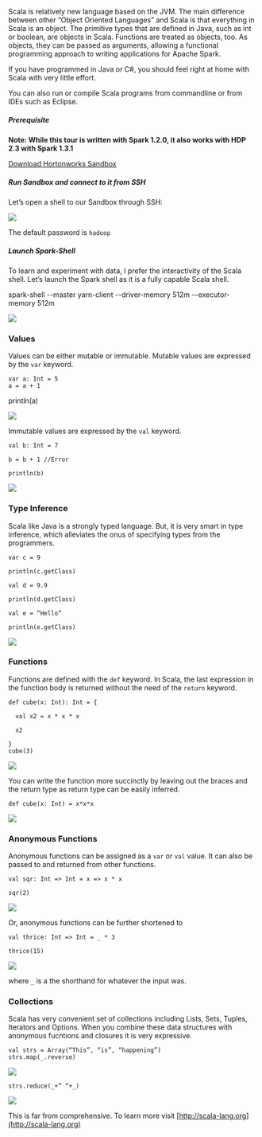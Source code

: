 Scala is relatively new language based on the JVM. The main difference between other “Object Oriented Languages” and Scala is that everything in Scala is an object. The primitive types that are defined in Java, such as int or boolean, are objects in Scala. Functions are treated as objects, too. As objects, they can be passed as arguments, allowing a functional programming approach to writing applications for Apache Spark.

If you have programmed in Java or C#, you should feel right at home with Scala with very little effort.

You can also run or compile Scala programs from commandline or from IDEs such as Eclipse.

##### Prerequisite  
**Note: While this tour is written with Spark 1.2.0, it also works with HDP 2.3 with Spark 1.3.1**

[Download Hortonworks Sandbox](http://hortonworks.com/products/hortonworks-sandbox/#install)

##### Run Sandbox and connect to it from SSH

Let’s open a shell to our Sandbox through SSH:

![](/assets/a-short-primer-on-scala/Screenshot_2015-04-13_07_58_43.png)

The default password is `hadoop`

##### Launch Spark-Shell

To learn and experiment with data, I prefer the interactivity of the Scala shell. Let’s launch the Spark shell as it is a fully capable Scala shell.

spark-shell --master yarn-client --driver-memory 512m --executor-memory 512m

![](/assets/a-short-primer-on-scala/Screenshot%202015-06-08%2013.20.55.png)

### Values

Values can be either mutable or immutable. Mutable values are expressed by the `var` keyword.

    var a: Int = 5
    a = a + 1

println(a)

![](/assets/a-short-primer-on-scala/Screenshot%202015-06-08%2012.26.39.png)

Immutable values are expressed by the `val` keyword.

    val b: Int = 7

    b = b + 1 //Error

    println(b)

![](/assets/a-short-primer-on-scala/Screenshot%202015-06-08%2012.29.13.png)

### Type Inference

Scala like Java is a strongly typed language. But, it is very smart in type inference, which alleviates the onus of specifying types from the programmers.

    var c = 9

    println(c.getClass)

    val d = 9.9

    println(d.getClass)

    val e = “Hello“

    println(e.getClass)

![](/assets/a-short-primer-on-scala/Screenshot%202015-06-08%2012.52.36.png)

### Functions

Functions are defined with the `def` keyword. In Scala, the last expression in the function body is returned without the need of the `return` keyword.

    def cube(x: Int): Int = {

      val x2 = x * x * x

      x2

    }
    cube(3)

![](/assets/a-short-primer-on-scala/Screenshot%202015-06-08%2013.24.04.png)

You can write the function more succinctly by leaving out the braces and the return type as return type can be easily inferred.

    def cube(x: Int) = x*x*x

![](/assets/a-short-primer-on-scala/Screenshot%202015-06-08%2013.27.58.png)

### Anonymous Functions

Anonymous functions can be assigned as a `var` or `val` value. It can also be passed to and returned from other functions.

    val sqr: Int => Int = x => x * x

    sqr(2)

![](/assets/a-short-primer-on-scala/Screenshot%202015-06-08%2013.50.40.png)

Or, anonymous functions can be further shortened to

    val thrice: Int => Int = _ * 3

    thrice(15)

![](/assets/a-short-primer-on-scala/Screenshot%202015-06-08%2013.58.41.png)

where `_` is a the shorthand for whatever the input was.

### Collections

Scala has very convenient set of collections including Lists, Sets, Tuples, Iterators and Options. When you combine these data structures with anonymous fucntions and closures it is very expressive.

    val strs = Array(“This”, “is”, “happening”)
    strs.map(_.reverse)

![](/assets/a-short-primer-on-scala/Screenshot%202015-06-08%2014.38.48.png)

    strs.reduce(_+” “+_)

![](/assets/a-short-primer-on-scala/Screenshot%202015-06-08%2014.28.31.png)

This is far from comprehensive. To learn more visit [http://scala-lang.org](http://scala-lang.org)
